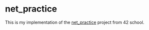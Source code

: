 # net_practice

This is my implementation of the 
<a href="https://ahmedfatir.github.io/net_practice/net_practice/">net_practice</a> project from 42 school.
